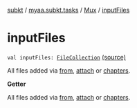[subkt](../../index.md) / [myaa.subkt.tasks](../index.md) / [Mux](index.md) / [inputFiles](./input-files.md)

# inputFiles

`val inputFiles: `[`FileCollection`](https://docs.gradle.org/current/javadoc/org/gradle/api/file/FileCollection.html) [(source)](https://github.com/Myaamori/SubKt/blob/master/src/main/kotlin/myaa/subkt/tasks/muxtask.kt#L621)

All files added via [from](from.md), [attach](attach.md) or [chapters](chapters.md).

**Getter**

All files added via [from](from.md), [attach](attach.md) or [chapters](chapters.md).

